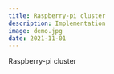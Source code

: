 ```yaml
---
title: Raspberry-pi cluster
description: Implementation
image: demo.jpg
date: 2021-11-01
---
```


Raspberry-pi cluster


